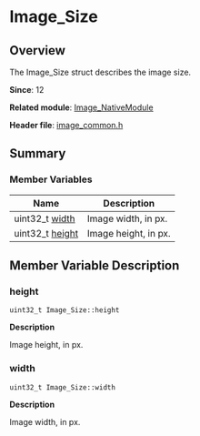 # Image_Size


## Overview

The Image_Size struct describes the image size.

**Since**: 12

**Related module**: [Image_NativeModule](_image___native_module.md)

**Header file**: [image_common.h](image__common_8h.md)


## Summary


### Member Variables

| Name| Description| 
| -------- | -------- |
| uint32_t [width](#width) | Image width, in px. | 
| uint32_t [height](#height) | Image height, in px. | 


## Member Variable Description


### height

```
uint32_t Image_Size::height
```
**Description**

Image height, in px.


### width

```
uint32_t Image_Size::width
```
**Description**

Image width, in px.
